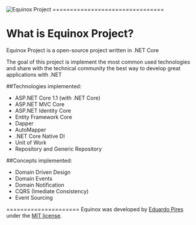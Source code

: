 <img src="http://www.eduardopires.net.br/wp-content/uploads/2016/12/EquinoxLogo.png" alt="Equinox Project"> 
================================

What is Equinox Project?
=====================
Equinox Project is a open-source project written in .NET Core

The goal of this project is implement the most common used technologies and share with the technical community the best way to develop great applications with .NET

##Technologies implemented:

- ASP.NET Core 1.1 (with .NET Core)
 - ASP.NET MVC Core 
 - ASP.NET Identity Core
- Entity Framework Core
- Dapper
- AutoMapper
- .NET Core Native DI
- Unit of Work
- Repository and Generic Repository

##Concepts implemented:

- Domain Driven Design
- Domain Events
- Domain Notification
- CQRS (Imediate Consistency)
- Event Sourcing

=====================
Equinox was developed by [Eduardo Pires](http://eduardopires.net.br) under the [MIT license](LICENSE).
